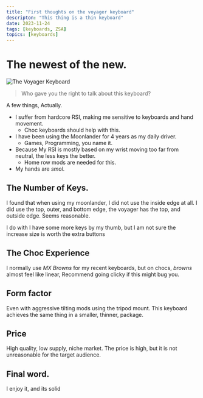 ```yaml
---
title: "First thoughts on the voyager keyboard"
descripton: "This thing is a thin keyboard"
date: 2023-11-24
tags: [keyboards, ZSA]
topics: [keyboards]
---
```


# The newest of the new.
![The Voyager Keyboard](https://res.cloudinary.com/zsa-technology/image/upload/f_auto/q_auto/c_scale,w_1854/v1/zsa-io-refactor-prod/@voyager/images/home/voyager-hero?_a=BATCvBOY0) 

> Who gave you the right to talk about this keyboard?

A few things, Actually.
- I suffer from hardcore RSI, making me sensitive to keyboards and hand movement.
  - Choc keyboards should help with this.
- I have been using the Moonlander for 4 years as my daily driver.
  - Games, Programming, you name it.
- Because My RSI is mostly based on my wrist moving too far from neutral, the less keys the better.
  - Home row mods are needed for this.
- My hands are *smol*.


## The Number of Keys.

I found that when using my moonlander, I did not use the inside edge at all. I did use the top, outer, and bottom edge, the voyager has the top, and outside edge. Seems reasonable.

I do with I have some more keys by my thumb, but I am not sure the increase size is worth the extra buttons

## The Choc Experience

I normally use *MX Browns* for my recent keyboards, but on chocs, *browns* almost feel like linear, Recommend going clicky if this might bug you.

## Form factor

Even with aggressive tilting mods using the tripod mount. This keyboard achieves the same thing in a smaller, thinner, package.

## Price

High quality, low supply, niche market. The price is high, but it is not unreasonable for the target audience.

## Final word.

I enjoy it, and its solid
